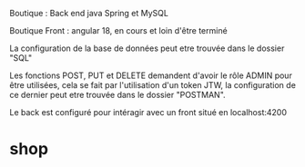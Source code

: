 Boutique : Back end java Spring et MySQL

Boutique Front : angular 18, en cours et loin d'être terminé

La configuration de la base de données peut etre trouvée dans le dossier "SQL"

Les fonctions POST, PUT et DELETE demandent d'avoir le rôle ADMIN pour être utilisées, cela se fait par l'utilisation d'un token JTW, la configuration de ce dernier peut etre trouvée dans le dossier "POSTMAN".

Le back est configuré pour intéragir avec un front situé en localhost:4200

# shop
 
